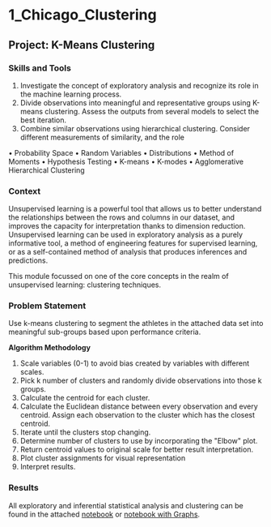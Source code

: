 # 1_Chicago_Clustering
## Project: K-Means Clustering
### Skills and Tools
1. Investigate the concept of exploratory analysis and recognize its role in the machine learning process.
2. Divide observations into meaningful and representative groups using K-means clustering. Assess the outputs from several models to select the best iteration.
3. Combine similar observations using hierarchical clustering. Consider different measurements of similarity, and the role

• Probability Space
• Random Variables
• Distributions
• Method of Moments
• Hypothesis Testing
• K-means
• K-modes
• Agglomerative Hierarchical Clustering

### Context
Unsupervised learning is a powerful tool that allows us to better understand the relationships between the rows and columns in our dataset, and improves the capacity for interpretation thanks to dimension reduction. Unsupervised learning can be used in exploratory analysis as a purely informative tool, a method of engineering features for supervised learning, or as a self-contained method of analysis that produces inferences and predictions.

This module focussed on one of the core concepts in the realm of unsupervised learning: clustering techniques.

### Problem Statement
Use k-means clustering to segment the athletes in the attached data set into meaningful sub-groups based upon performance criteria.

**Algorithm Methodology**
1.  Scale variables (0-1) to avoid bias created by variables with different scales.  
2.  Pick k number of clusters and randomly divide observations into those k groups.
3.  Calculate the centroid for each cluster.
4.  Calculate the Euclidean distance between every observation and every centroid. 
    Assign each observation to the cluster which has the closest centroid.
5.  Iterate until the clusters stop changing.
6.  Determine number of clusters to use by incorporating the "Elbow" plot.  
7.  Return centroid values to original scale for better result interpretation. 
8.  Plot cluster assignments for visual representation
9.  Interpret results.  

### Results
All exploratory and inferential statistical analysis and clustering can be found in the attached [notebook](Module3_HomeWork_Final_Changed_After_Class.R) or [notebook with Graphs](Module3_HomeWork_Final_Changed_After_Class.R.html).  


